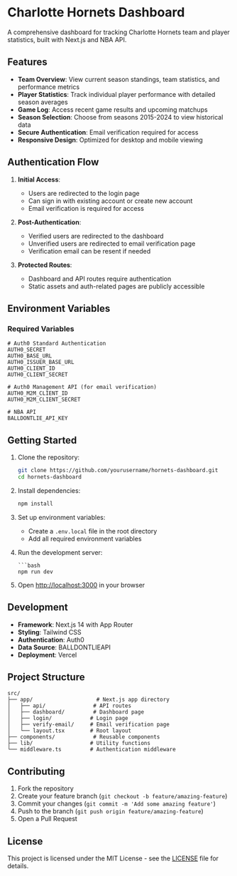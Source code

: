 # Charlotte Hornets Dashboard

A comprehensive dashboard for tracking Charlotte Hornets team and player statistics, built with Next.js and NBA API.

## Features

- **Team Overview**: View current season standings, team statistics, and performance metrics
- **Player Statistics**: Track individual player performance with detailed season averages
- **Game Log**: Access recent game results and upcoming matchups
- **Season Selection**: Choose from seasons 2015-2024 to view historical data
- **Secure Authentication**: Email verification required for access
- **Responsive Design**: Optimized for desktop and mobile viewing

## Authentication Flow

1. **Initial Access**:

   - Users are redirected to the login page
   - Can sign in with existing account or create new account
   - Email verification is required for access

2. **Post-Authentication**:

   - Verified users are redirected to the dashboard
   - Unverified users are redirected to email verification page
   - Verification email can be resent if needed

3. **Protected Routes**:
   - Dashboard and API routes require authentication
   - Static assets and auth-related pages are publicly accessible

## Environment Variables

### Required Variables

```env
# Auth0 Standard Authentication
AUTH0_SECRET
AUTH0_BASE_URL
AUTH0_ISSUER_BASE_URL
AUTH0_CLIENT_ID
AUTH0_CLIENT_SECRET

# Auth0 Management API (for email verification)
AUTH0_M2M_CLIENT_ID
AUTH0_M2M_CLIENT_SECRET

# NBA API
BALLDONTLIE_API_KEY
```

## Getting Started

1. Clone the repository:

   ```bash
   git clone https://github.com/yourusername/hornets-dashboard.git
   cd hornets-dashboard
   ```

2. Install dependencies:

   ```bash
   npm install
   ```

3. Set up environment variables:

   - Create a `.env.local` file in the root directory
   - Add all required environment variables

4. Run the development server:

   ````DEVELOPER SERVER IS NOT FUNCTIONAL AS THIS IS HOSTED AT AN ONLINE URL
   ```bash
   npm run dev
   ````

5. Open [http://localhost:3000](http://localhost:3000) in your browser

## Development

- **Framework**: Next.js 14 with App Router
- **Styling**: Tailwind CSS
- **Authentication**: Auth0
- **Data Source**: BALLDONTLIEAPI
- **Deployment**: Vercel

## Project Structure

```
src/
├── app/                    # Next.js app directory
│   ├── api/               # API routes
│   ├── dashboard/         # Dashboard page
│   ├── login/            # Login page
│   ├── verify-email/     # Email verification page
│   └── layout.tsx        # Root layout
├── components/            # Reusable components
├── lib/                  # Utility functions
└── middleware.ts         # Authentication middleware
```

## Contributing

1. Fork the repository
2. Create your feature branch (`git checkout -b feature/amazing-feature`)
3. Commit your changes (`git commit -m 'Add some amazing feature'`)
4. Push to the branch (`git push origin feature/amazing-feature`)
5. Open a Pull Request

## License

This project is licensed under the MIT License - see the [LICENSE](LICENSE) file for details.
